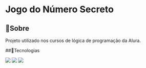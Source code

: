 <h1> Jogo do Número Secreto </h1>

<h2> 📝Sobre </h2>
<p> Projeto utilizado nos cursos de lógica de programação da Alura.</p>

##🚀Tecnologias
<div>
  <img src="https://img.shields.io/badge/HTML-239120?style-for-the-badge&logo-html5&logoColor-white">
<img src="https://img.shields.io/badge/CSS-239120?&style-for-the-badge&logo-css3&logoColor=white">
<img src="https://img.shields.io/badge/JavaScript-F7DF1E?style-for-the-badge&logo=javascript&logoColor-black">
</div>
